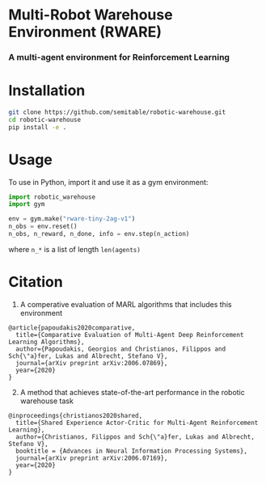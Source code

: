 # Multi-Robot Warehouse Environment (RWARE)
### A multi-agent environment for Reinforcement Learning 

# Installation
```sh
git clone https://github.com/semitable/robotic-warehouse.git
cd robotic-warehouse
pip install -e .
```

# Usage
To use in Python, import it and use it as a gym environment:
```python
import robotic_warehouse
import gym

env = gym.make("rware-tiny-2ag-v1")
n_obs = env.reset()
n_obs, n_reward, n_done, info = env.step(n_action)
```
where `n_*` is a list of length `len(agents)`

# Citation
1. A comperative evaluation of MARL algorithms that includes this environment
```
@article{papoudakis2020comparative,
  title={Comparative Evaluation of Multi-Agent Deep Reinforcement Learning Algorithms},
  author={Papoudakis, Georgios and Christianos, Filippos and Sch{\"a}fer, Lukas and Albrecht, Stefano V},
  journal={arXiv preprint arXiv:2006.07869},
  year={2020}
}
```
2. A method that achieves state-of-the-art performance in the robotic warehouse task
```
@inproceedings{christianos2020shared,
  title={Shared Experience Actor-Critic for Multi-Agent Reinforcement Learning},
  author={Christianos, Filippos and Sch{\"a}fer, Lukas and Albrecht, Stefano V},
  booktitle = {Advances in Neural Information Processing Systems},
  journal={arXiv preprint arXiv:2006.07169},
  year={2020}
}
```
